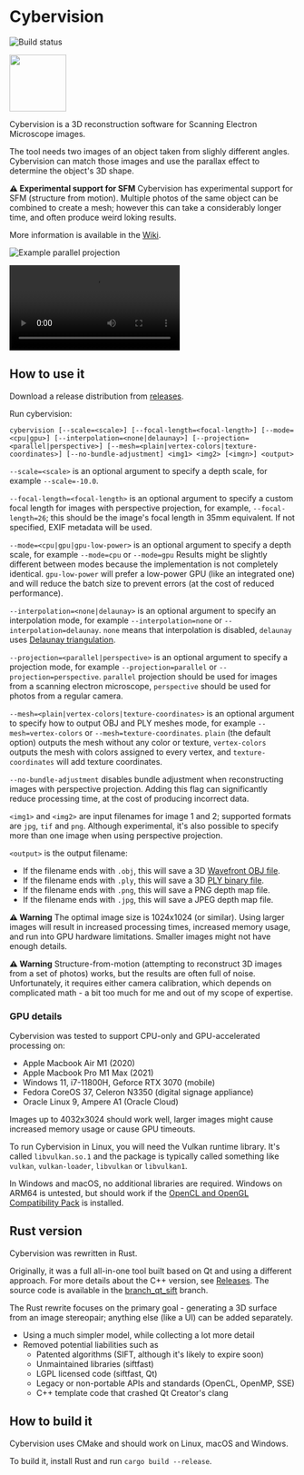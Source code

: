 # Cybervision

![Build status](https://github.com/zlogic/cybervision/actions/workflows/cargo-build.yml/badge.svg)

<img src="https://raw.githubusercontent.com/wiki/zlogic/cybervision/Cybervision.svg" width="100"/>

Cybervision is a 3D reconstruction software for Scanning Electron Microscope images.

The tool needs two images of an object taken from slighly different angles.
Cybervision can match those images and use the parallax effect to determine the object's 3D shape.

**⚠️  Experimental support for SFM** Cybervision has experimental support for SFM (structure from motion).
Multiple photos of the same object can be combined to create a mesh; however this can take a considerably longer time, and often produce weird loking results.

More information is available in the [Wiki](https://github.com/zlogic/cybervision/wiki).

![Example parallel projection](https://raw.githubusercontent.com/wiki/zlogic/cybervision/Explanation/03_mesh_small.png)

![Example perspective projection](https://raw.githubusercontent.com/wiki/zlogic/cybervision/Examples/Photos/photo5.mov)

## How to use it

Download a release distribution from [releases](/zlogic/cybervision/releases).

Run cybervision:

```shell
cybervision [--scale=<scale>] [--focal-length=<focal-length>] [--mode=<cpu|gpu>] [--interpolation=<none|delaunay>] [--projection=<parallel|perspective>] [--mesh=<plain|vertex-colors|texture-coordinates>] [--no-bundle-adjustment] <img1> <img2> [<imgn>] <output>
```

`--scale=<scale>` is an optional argument to specify a depth scale, for example `--scale=-10.0`.

`--focal-length=<focal-length>` is an optional argument to specify a custom focal length for images with perspective projection, for example, `--focal-length=26`;
this should be the image's focal length in 35mm equivalent.
If not specified, EXIF metadata will be used.

`--mode=<cpu|gpu|gpu-low-power>` is an optional argument to specify a depth scale, for example `--mode=cpu` or `--mode=gpu`
 Results might be slightly different between modes because the implementation is not completely identical.
 `gpu-low-power` will prefer a low-power GPU (like an integrated one) and will reduce the batch size to prevent errors (at the cost of reduced performance).

`--interpolation=<none|delaunay>` is an optional argument to specify an interpolation mode, for example `--interpolation=none` or `--interpolation=delaunay`.
`none` means that interpolation is disabled, `delaunay` uses [Delaunay triangulation](https://en.wikipedia.org/wiki/Delaunay_triangulation).

`--projection=<parallel|perspective>` is an optional argument to specify a projection mode, for example `--projection=parallel` or `--projection=perspective`.
`parallel` projection should be used for images from a scanning electron microscope, `perspective` should be used for photos from a regular camera.

`--mesh=<plain|vertex-colors|texture-coordinates>` is an optional argument to specify how to output OBJ and PLY meshes mode, for example `--mesh=vertex-colors` or `--mesh=texture-coordinates`.
`plain` (the default option) outputs the mesh without any color or texture, `vertex-colors` outputs the mesh with colors assigned to every vertex, and `texture-coordinates` will add texture coordinates.

`--no-bundle-adjustment` disables bundle adjustment when reconstructing images with perspective projection.
Adding this flag can significantly reduce processing time, at the cost of producing incorrect data.

`<img1>` and `<img2>` are input filenames for image 1 and 2; supported formats are `jpg`, `tif` and `png`.
Although experimental, it's also possible to specify more than one image when using perspective projection.

`<output>` is the output filename:
* If the filename ends with `.obj`, this will save a 3D [Wavefront OBJ file](https://en.wikipedia.org/wiki/Wavefront_.obj_file).
* If the filename ends with `.ply`, this will save a 3D [PLY binary file](https://en.wikipedia.org/wiki/PLY_(file_format)).
* If the filename ends with `.png`, this will save a PNG depth map file.
* If the filename ends with `.jpg`, this will save a JPEG depth map file.

**⚠️ Warning** The optimal image size is 1024x1024 (or similar).
Using larger images will result in increased processing times, increased memory usage, and run into GPU hardware limitations.
Smaller images might not have enough details.

**⚠️ Warning** Structure-from-motion (attempting to reconstruct 3D images from a set of photos) works, but the results are often full of noise.
Unfortunately, it requires either camera calibration, which depends on complicated math - a bit too much for me and out of my scope of expertise.

### GPU details

Cybervision was tested to support CPU-only and GPU-accelerated processing on:

* Apple Macbook Air M1 (2020)
* Apple Macbook Pro M1 Max (2021)
* Windows 11, i7-11800H, Geforce RTX 3070 (mobile)
* Fedora CoreOS 37, Celeron N3350 (digital signage appliance)
* Oracle Linux 9, Ampere A1 (Oracle Cloud)

Images up to 4032x3024 should work well, larger images might cause increased memory usage or cause GPU timeouts.

To run Cybervision in Linux, you will need the Vulkan runtime library.
It's called `libvulkan.so.1` and the package is typically called something like `vulkan`, `vulkan-loader`, `libvulkan` or `libvulkan1`.

In Windows and macOS, no additional libraries are required.
Windows on ARM64 is untested, but should work if the [OpenCL and OpenGL Compatibility Pack](https://aka.ms/clglcp-faq) is installed.

## Rust version

Cybervision was rewritten in Rust.

Originally, it was a full all-in-one tool built based on Qt and using a different approach.
For more details about the C++ version, see [Releases](/zlogic/cybervision/releases).
The source code is available in the [branch_qt_sift](../../tree/branch_qt_sift) branch.

The Rust rewrite focuses on the primary goal - generating a 3D surface from an image stereopair;
anything else (like a UI) can be added separately.

* Using a much simpler model, while collecting a lot more detail
* Removed potential liabilities such as
  * Patented algorithms (SIFT, although it's likely to expire soon)
  * Unmaintained libraries (siftfast)
  * LGPL licensed code (siftfast, Qt)
  * Legacy or non-portable APIs and standards (OpenCL, OpenMP, SSE)
  * C++ template code that crashed Qt Creator's clang

## How to build it

Cybervision uses CMake and should work on Linux, macOS and Windows.

To build it, install Rust and run `cargo build --release`.
